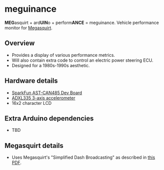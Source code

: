 # meguinance

**MEG**asquirt + ard**UIN**o + perform**ANCE** = meguinance. Vehicle performance monitor for [Megasquirt](http://megasquirt.info/).

## Overview
* Provides a display of various performance metrics.
* Will also contain extra code to control an electric power steering ECU.
* Designed for a 1980s-1990s aesthetic.

## Hardware details
* [SparkFun AST-CAN485 Dev Board](https://www.sparkfun.com/products/14483)
* [ADXL335 3-axis accelerometer](https://www.sparkfun.com/products/9269)
* 16x2 character LCD

## Extra Arduino dependencies
* TBD

## Megasquirt details
* Uses Megasquirt's "Simplified Dash Broadcasting" as described in [this PDF](http://www.msextra.com/doc/pdf/Megasquirt_CAN_Broadcast.pdf).


